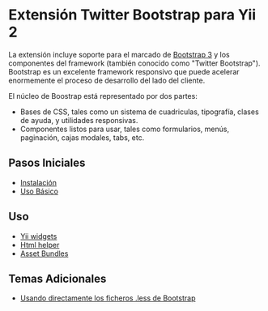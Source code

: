Extensión Twitter Bootstrap para Yii 2
======================================

La extensión incluye soporte para el marcado de [Bootstrap 3](https://getbootstrap.com/) y los componentes del framework
(también conocido como "Twitter Bootstrap"). Bootstrap es un excelente framework responsivo que puede acelerar
enormemente el proceso de desarrollo del lado del cliente.

El núcleo de Boostrap está representado por dos partes:

- Bases de CSS, tales como un sistema de cuadriculas, tipografía, clases de ayuda, y utilidades responsivas.
- Componentes listos para usar, tales como formularios, menús, paginación, cajas modales, tabs, etc.

Pasos Iniciales
---------------

* [Instalación](installation.md)
* [Uso Básico](basic-usage.md)

Uso
---

* [Yii widgets](usage-widgets.md)
* [Html helper](helper-html.md)
* [Asset Bundles](asset-bundles.md)

Temas Adicionales
-----------------

* [Usando directamente los ficheros .less de Bootstrap](topics-less.md)
